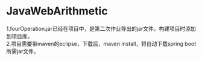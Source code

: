 # JavaWebArithmetic
1.fourOperation.jar已经在项目中，是第二次作业导出的jar文件，构建项目时添加到项目库。  
2.项目需要带maven的eclipse，下载后，maven install，将自动下载spring boot所需jar文件。  

